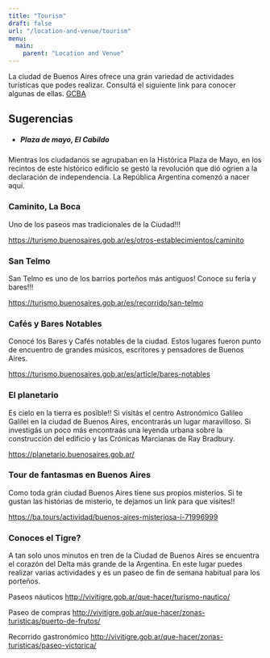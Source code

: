 ```yaml
---
title: "Tourism"
draft: false
url: "/location-and-venue/tourism"
menu:
  main:
    parent: "Location and Venue"
---
```

La ciudad de Buenos Aires ofrece una grán variedad de actividades turísticas que podes realizar. Consultá el siguiente link para conocer algunas de ellas.
[GCBA](https://turismo.buenosaires.gob.ar/es)

## Sugerencias

* ##### Plaza de mayo, El Cabildo
Mientras los ciudadanos se agrupaban en la Histórica Plaza de Mayo, en los recintos de este histórico edificio se gestó la revolución que dió ogrien a la declaración de independencia. La República Argentina comenzó a nacer aquí.

### Caminito, La Boca
Uno de los paseos mas tradicionales de la Ciudad!!! 

https://turismo.buenosaires.gob.ar/es/otros-establecimientos/caminito

### San Telmo
San Telmo es uno de los barrios porteños más antiguos! Conoce su feria y bares!!!

https://turismo.buenosaires.gob.ar/es/recorrido/san-telmo

### Cafés y Bares Notables
Conocé los Bares y Cafés notables de la ciudad. Estos lugares fueron punto de encuentro de grandes músicos, escritores y pensadores de Buenos Aires.

https://turismo.buenosaires.gob.ar/es/article/bares-notables

### El planetario
Es cielo en la tierra es posible!! Si visitás el centro Astronómico Galileo Galilei en la ciudad de Buenos Aires, encontrarás un lugar maravilloso. Si investigás un poco más encontraás una leyenda urbana sobre la construcción del edificio y las Crónicas Marcianas de Ray Bradbury.

https://planetario.buenosaires.gob.ar/

### Tour de fantasmas en Buenos Aires
Como toda grán ciudad Buenos Aires tiene sus propios misterios. Si te gustan las histórias de misterio, te dejamos un link para que visites!!

https://ba.tours/actividad/buenos-aires-misteriosa-i-71996999

### Conoces el Tigre?
A tan solo unos minutos en tren de la Ciudad de Buenos Aires se encuentra el corazón del Delta más grande de la Argentina. En este lugar puedes realizar varias actividades y es un paseo de fin de semana habitual para los porteños.

Paseos náuticos
http://vivitigre.gob.ar/que-hacer/turismo-nautico/

Paseo de compras
http://vivitigre.gob.ar/que-hacer/zonas-turisticas/puerto-de-frutos/

Recorrido gastronómico
http://vivitigre.gob.ar/que-hacer/zonas-turisticas/paseo-victorica/
